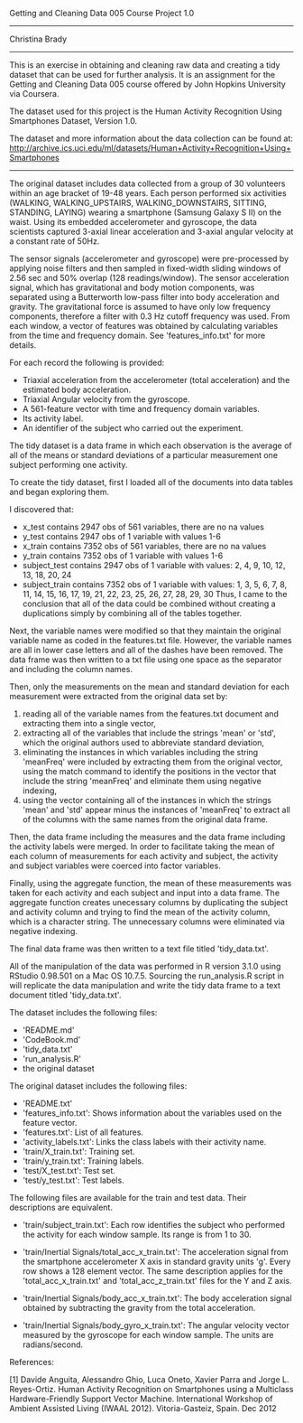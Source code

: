 Getting and Cleaning Data 005 Course Project 1.0
- - - 
Christina Brady
- - - 
This is an exercise in obtaining and cleaning raw data and creating a tidy dataset that can be used for further analysis. It is an assignment for the Getting and Cleaning Data 005 course offered by John Hopkins University via Coursera. 

The dataset used for this project is the Human Activity Recognition Using Smartphones Dataset, Version 1.0. 

The dataset and more information about the data collection can be found at: http://archive.ics.uci.edu/ml/datasets/Human+Activity+Recognition+Using+Smartphones
- - -

The original dataset includes data collected from a group of 30 volunteers within an age bracket of 19-48 years. Each person performed six activities (WALKING, WALKING_UPSTAIRS, WALKING_DOWNSTAIRS, SITTING, STANDING, LAYING) wearing a smartphone (Samsung Galaxy S II) on the waist. Using its embedded accelerometer and gyroscope, the data scientists captured 3-axial linear acceleration and 3-axial angular velocity at a constant rate of 50Hz. 

The sensor signals (accelerometer and gyroscope) were pre-processed by applying noise filters and then sampled in fixed-width sliding windows of 2.56 sec and 50% overlap (128 readings/window). The sensor acceleration signal, which has gravitational and body motion components, was separated using a Butterworth low-pass filter into body acceleration and gravity. The gravitational force is assumed to have only low frequency components, therefore a filter with 0.3 Hz cutoff frequency was used. From each window, a vector of features was obtained by calculating variables from the time and frequency domain. See 'features_info.txt' for more details. 

For each record the following is provided:


- Triaxial acceleration from the accelerometer (total acceleration) and the estimated body acceleration.
- Triaxial Angular velocity from the gyroscope. 
- A 561-feature vector with time and frequency domain variables. 
- Its activity label. 
- An identifier of the subject who carried out the experiment.

The tidy dataset is a data frame in which each observation is the average of all of the means or standard deviations of a particular measurement one subject performing one activity. 

To create the tidy dataset, first I loaded all of the documents into data tables and began exploring them. 

I discovered that:
- x_test contains 2947 obs of 561 variables, there are no na values
- y_test contains 2947 obs of 1 variable with values 1-6
- x_train contains 7352 obs of 561 variables, there are no na values
- y_train contains 7352 obs of 1 variable with values 1-6
- subject_test contains 2947 obs of 1 variable with values:
		2, 4, 9, 10, 12, 13, 18, 20, 24
- subject_train contains 7352 obs of 1 variable with values: 
		1, 3, 5, 6, 7, 8, 11, 14, 15, 16, 17, 19, 21, 22, 23, 25, 26, 27, 28, 29, 30
Thus, I came to the conclusion that all of the data could be combined without creating a duplications simply by combining all of the tables together. 

Next, the variable names were modified so that they maintain the original variable name as coded in the features.txt file. However, the variable names are all in lower case letters and all of the dashes have been removed. The data frame was then written to a txt file using one space as the separator and including the column names. 

Then, only the measurements on the mean and standard deviation for each measurement were extracted from the original data set by:
1. reading all of the variable names from the features.txt document and extracting them into a single vector, 
2. extracting all of the variables that include the strings 'mean' or 'std', which the original authors used to abbreviate standard deviation, 
3. eliminating the instances in which variables including the string 'meanFreq' were included by extracting them from the original vector, using the match command to identify the positions in the vector that include the string 'meanFreq' and eliminate them using negative indexing,
4. using the vector containing all of the instances in which the strings 'mean' and 'std' appear minus the instances of 'meanFreq' to extract all of the columns with the same names from the original data frame. 

Then, the data frame including the measures and the data frame including the activity labels were merged. In order to facilitate taking the mean of each column of measurements for each activity and subject, the activity and subject variables were coerced into factor variables. 

Finally, using the aggregate function, the mean of these measurements was taken for each activity and each subject and input into a data frame. The aggregate function creates unecessary columns by duplicating the subject and activity column and trying to find the mean of the activity column, which is a character string. The unnecessary columns were eliminated via negative indexing. 

The final data frame was then written to a text file titled 'tidy_data.txt'. 

All of the manipulation of the data was performed in R version 3.1.0 using RStudio 0.98.501 on a Mac OS 10.7.5. Sourcing the run_analysis.R script in will replicate the data manipulation and write the tidy data frame to a text document titled 'tidy_data.txt'. 

The dataset includes the following files:

- 'README.md'
- 'CodeBook.md'
- 'tidy_data.txt'
- 'run_analysis.R'
- the original dataset

The original dataset includes the following files:

- 'README.txt'
- 'features_info.txt': Shows information about the variables used on the feature vector.
- 'features.txt': List of all features.
- 'activity_labels.txt': Links the class labels with their activity name.
- 'train/X_train.txt': Training set.
- 'train/y_train.txt': Training labels.
- 'test/X_test.txt': Test set.
- 'test/y_test.txt': Test labels.

The following files are available for the train and test data. Their descriptions are equivalent. 

- 'train/subject_train.txt': Each row identifies the subject who performed the activity for each window sample. Its range is from 1 to 30. 

- 'train/Inertial Signals/total_acc_x_train.txt': The acceleration signal from the smartphone accelerometer X axis in standard gravity units 'g'. Every row shows a 128 element vector. The same description applies for the 'total_acc_x_train.txt' and 'total_acc_z_train.txt' files for the Y and Z axis. 

- 'train/Inertial Signals/body_acc_x_train.txt': The body acceleration signal obtained by subtracting the gravity from the total acceleration. 

- 'train/Inertial Signals/body_gyro_x_train.txt': The angular velocity vector measured by the gyroscope for each window sample. The units are radians/second.

References:

[1] Davide Anguita, Alessandro Ghio, Luca Oneto, Xavier Parra and Jorge L. Reyes-Ortiz. Human Activity Recognition on Smartphones using a Multiclass Hardware-Friendly Support Vector Machine. International Workshop of Ambient Assisted Living (IWAAL 2012). Vitoria-Gasteiz, Spain. Dec 2012

